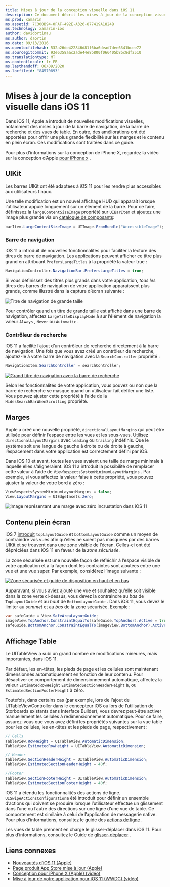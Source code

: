 ```yaml
---
title: Mises à jour de la conception visuelle dans iOS 11
description: Ce document décrit les mises à jour de la conception visuelle introduites dans iOS 11. Il traite des modifications apportées aux barres de navigation, aux contrôleurs de recherche, aux marges, au contenu plein écran et aux vues de table.
ms.prod: xamarin
ms.assetid: 7C300B94-0FAF-492E-A326-877419A1824B
ms.technology: xamarin-ios
author: davidortinau
ms.author: daortin
ms.date: 09/13/2016
ms.openlocfilehash: 532a26de422846d81f6ba6dead7dee6341bcee72
ms.sourcegitcommit: 93e6358aac2ade44e8b800f066405b8bc8df2510
ms.translationtype: MT
ms.contentlocale: fr-FR
ms.lasthandoff: 06/09/2020
ms.locfileid: "84570893"
---
```

# <a name="visual-design-updates-in-ios-11"></a>Mises à jour de la conception visuelle dans iOS 11

Dans iOS 11, Apple a introduit de nouvelles modifications visuelles, notamment des mises à jour de la barre de navigation, de la barre de recherche et des vues de table. En outre, des améliorations ont été apportées pour offrir une plus grande flexibilité sur les marges et le contenu en plein écran. Ces modifications sont traitées dans ce guide. 

Pour plus d’informations sur la conception de iPhone X, regardez la vidéo sur la conception d’Apple [pour iPhone x](https://developer.apple.com/videos/play/fall2017/801/) .

## <a name="uikit"></a>UIKit

Les barres UIKit ont été adaptées à iOS 11 pour les rendre plus accessibles aux utilisateurs finaux.

Une telle modification est un nouvel affichage HUD qui apparaît lorsque l’utilisateur appuie longuement sur un élément de la barre. Pour ce faire, définissez la `largeContentSizeImage` propriété sur `UIBarItem` et ajoutez une image plus grande via un [catalogue de composants](~/ios/app-fundamentals/images-icons/displaying-an-image.md):

```csharp
barItem.LargeContentSizeImage = UIImage.FromBundle("AccessibleImage");
```

### <a name="navigation-bar"></a>Barre de navigation
iOS 11 a introduit de nouvelles fonctionnalités pour faciliter la lecture des titres de barre de navigation. Les applications peuvent afficher ce titre plus grand en attribuant `PrefersLargeTitles` à la propriété la valeur true :

```csharp
NavigationController.NavigationBar.PrefersLargeTitles = true;
```

Si vous définissez des titres plus grands dans votre application, _tous les_ titres des barres de navigation de votre application apparaissent plus grands, comme illustré dans la capture d’écran suivante :

![Titre de navigation de grande taille](visual-design-images/image7.png)

Pour contrôler quand un titre de grande taille est affiché dans une barre de navigation, affectez `LargeTitleDisplayMode` à sur l’élément de navigation la valeur `Always` , `Never` ou `Automatic` .

### <a name="search-controller"></a>Contrôleur de recherche

iOS 11 a facilité l’ajout d’un contrôleur de recherche directement à la barre de navigation. Une fois que vous avez créé un contrôleur de recherche, ajoutez-le à votre barre de navigation avec la `SearchController` propriété :

```csharp
NavigationItem.SearchController = searchController;
```

[![Grand titre de navigation avec la barre de recherche](visual-design-images/image8-sml.png)](visual-design-images/image8-sml.png#lightbox)

Selon les fonctionnalités de votre application, vous pouvez ou non que la barre de recherche se masque quand un utilisateur fait défiler une liste. Vous pouvez ajuster cette propriété à l’aide de la `HidesSearchBarWhenScrolling` propriété.

## <a name="margins"></a>Marges

Apple a créé une nouvelle propriété, `directionalLayoutMargins` qui peut être utilisée pour définir l’espace entre les vues et les sous-vues. Utilisez `directionalLayoutMargins` avec `leading` ou `trailing` indéfinis. Que le système soit une langue de gauche à droite ou de droite à gauche, l’espacement dans votre application est correctement défini par iOS.

Dans iOS 10 et avant, toutes les vues avaient une taille de marge minimale à laquelle elles s’aligneraient. iOS 11 a introduit la possibilité de remplacer cette valeur à l’aide de `ViewRespectsSystemMinimumLayoutMargins` . Par exemple, si vous affectez la valeur false à cette propriété, vous pouvez ajuster la valeur de votre bord à zéro :

```csharp
ViewRespectsSystemMinimumLayoutMargins = false;
View.LayoutMargins = UIEdgeInsets.Zero;
```

![Image représentant une marge avec zéro incrustation dans iOS 11](visual-design-images/image9.png)

<a name="fullscreen"></a>

## <a name="full-screen-content"></a>Contenu plein écran

iOS 7 [introduit](~/ios/platform/introduction-to-ios7/ios7-ui.md#fullscreen) `topLayoutGuide` et `bottomLayoutGuide` comme un moyen de contraindre vos vues afin qu’elles ne soient pas masquées par des barres UIKit et se trouvent dans une zone visible de l’écran. Celles-ci ont été dépréciées dans iOS 11 en faveur de la _zone sécurisée_.

La zone sécurisée est une nouvelle façon de réfléchir à l’espace visible de votre application et à la façon dont les contraintes sont ajoutées entre une vue et une vue super. Par exemple, considérez l’image suivante :

[![Zone sécurisée et guide de disposition en haut et en bas](visual-design-images/image10-sml.png)](visual-design-images/image10.png#lightbox)

Auparavant, si vous aviez ajouté une vue et souhaitez qu’elle soit visible dans la zone verte ci-dessus, vous devez la contraindre au _bas_ de `TopLayoutGuide` et au _haut_ de `BottomLayoutGuide` . Dans iOS 11, vous devez le limiter au _sommet_ et au _bas_ de la zone sécurisée. Exemple :

```csharp
var safeGuide = View.SafeAreaLayoutGuide;
imageView.TopAnchor.ConstraintEqualTo(safeGuide.TopAnchor).Active = true;
safeGuide.BottomAnchor.ConstraintEqualTo(imageView.BottomAnchor).Active = true;
```

## <a name="table-view"></a>Affichage Table

Le UITableView a subi un grand nombre de modifications mineures, mais importantes, dans iOS 11.

Par défaut, les en-têtes, les pieds de page et les cellules sont maintenant dimensionnés automatiquement en fonction de leur contenu. Pour désactiver ce comportement de dimensionnement automatique, affectez la valeur `EstimatedRowHeight` `EstimatedSectionHeaderHeight` à, ou `EstimatedSectionFooterHeight` à zéro.

Toutefois, dans certains cas (par exemple, lors de l’ajout de UITableViewController dans le concepteur iOS ou lors de l’utilisation de Storboards existants dans Interface Builder), vous devrez peut-être activer manuellement les cellules à redimensionnement automatique. Pour ce faire, assurez-vous que vous avez défini les propriétés suivantes sur la vue table pour les cellules, les en-têtes et les pieds de page, respectivement :

```csharp
// Cells
TableView.RowHeight = UITableView.AutomaticDimension;
TableView.EstimatedRowHeight = UITableView.AutomaticDimension;

// Header
TableView.SectionHeaderHeight = UITableView.AutomaticDimension;
TableView.EstimatedSectionHeaderHeight = 40f;

//Footer
TableView.SectionFooterHeight = UITableView.AutomaticDimension;
TableView.EstimatedSectionFooterHeight = 40f;

```

iOS 11 a étendu les fonctionnalités des actions de ligne. `UISwipeActionsConfiguration`a été introduit pour définir un ensemble d’actions qui doivent se produire lorsque l’utilisateur effectue un glissement dans l’une ou l’autre des directions sur une ligne d’une vue de table. Ce comportement est similaire à celui de l’application de messagerie native. Pour plus d’informations, consultez le guide des [actions de ligne](~/ios/user-interface/controls/tables/row-action.md) .

Les vues de table prennent en charge le glisser-déplacer dans iOS 11. Pour plus d’informations, consultez le Guide de [glisser-déplacer](~/ios/platform/introduction-to-ios11/drag-and-drop.md#uitableview) .

## <a name="related-links"></a>Liens connexes

- [Nouveautés d’iOS 11 (Apple)](https://developer.apple.com/ios/)
- [Page produit App Store mise à jour (Apple)](https://developer.apple.com/app-store/product-page/)
- [Conception pour iPhone X (Apple) (vidéo)](https://developer.apple.com/videos/play/fall2017/801/)
- [Mise à jour de votre application pour iOS 11 (WWDC) (vidéo)](https://developer.apple.com/videos/play/wwdc2017/204/)
